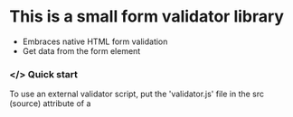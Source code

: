 # This is a small form validator library

- Embraces native HTML form validation
- Get data from the form element

### </> Quick start
To use an external validator script, put the 'validator.js' file in the src (source) attribute of a <script> tag in your HTML document:
```
<script src="./validator.js"></script>
```

# You have to define your form with the following pattern in HTML document
```
  <form id="form-name">
    <div class='form-group'>
      <input id='input-name' name='input-name' /> // The field you want to validate you can change it into select/ file/ textarea,...
      <span class='form-message'></span>
    </div>
  </form>
  ```

# The following code excerpt demonstrates a basic usage example:

```
  <script src="/Validator.js"></script>
  <script>
   Validator({
    form: '#form-1',
    formGroupSelector: '.form-group',
    formMessageSelector: '.form-message',
    rules: [
      Validator.isRequired('#fullname', 'Vui lòng nhập tên đầy đủ của bạn'),
      Validator.isEmail('#email', 'Trường này phải là email'),
      Validator.isRequired('#email', 'Vui lòng nhập trường này'),
      Validator.minLength('#password', 6, 'Mật khẩu phải tối thiểu 6 ký tự'),
      Validator.isConfirmed('#password-confirmation', 
        () => {
          return document.querySelector('#form-1 #password').value
        },
        'Mật khẩu không trùng khớp'),
      Validator.isRequired('#password-confirmation', 'Vui lòng nhập trường này'),
      Validator.isRequired('input[name="gender"]', 'Vui lòng chọn trường này'),
    ],
    onSubmit(data) {
      console.log(data) // the data from form-1
    }
   })
  </script>
  ```
